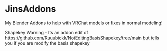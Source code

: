 # JinsAddons
My Blender Addons to help with VRChat models or fixes in normal modeling!


Shapekey Warning -
Its an addon edit of https://github.com/Ruuubickk/NotEditingBasisShapekey/tree/main but tells you if you are modify the basis shapekey
